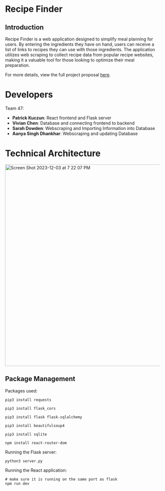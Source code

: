 # Recipe Finder
## Introduction

Recipe Finder is a web application designed to simplify meal planning for users. By entering the ingredients they have on hand, users can receive a list of links to recipes they can use with those ingredients. The application utilizes web scraping to collect recipe data from popular recipe websites, making it a valuable tool for those looking to optimize their meal preparation.

For more details, view the full project proposal [here](https://docs.google.com/document/d/1BANoQ4KpEchJ2zy73BZJRA3tW-l91exxKGCVacmxT1I/edit?usp=sharing).


# Developers
Team 47:
- **Patrick Kuczun**: React frontend and Flask server
- **Vivian Chen**: Database and connecting frontend to backend
- **Sarah Dowden**: Webscraping and Importing Information into Database
- **Aanya Singh Dhankhar**: Webscraping and updating Database

# Technical Architecture

<img width="655" alt="Screen Shot 2023-12-03 at 7 22 07 PM" src="https://github.com/CS222-UIUC-FA23/group-project-team47/assets/116613790/06835b43-ec07-4180-99df-78f526346197">


## Package Management

Packages used:

```
pip3 install requests
```
```
pip3 install flask_cors
```
```
pip3 install flask flask-sqlalchemy

```
```
pip3 install beautifulsoup4
```

```
pip3 install sqlite
```

```
npm install react-router-dom
```


Running the Flask server:
```
python3 server.py
```
Running the React application:

```
# make sure it is running on the same port as flask
npm run dev
```
  

